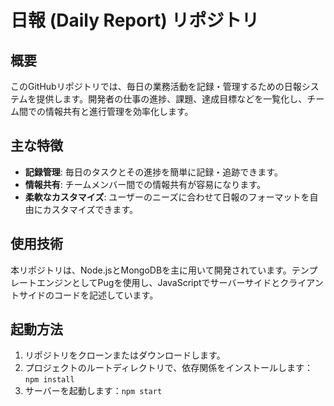 # 日報 (Daily Report) リポジトリ

## 概要

このGitHubリポジトリでは、毎日の業務活動を記録・管理するための日報システムを提供します。開発者の仕事の進捗、課題、達成目標などを一覧化し、チーム間での情報共有と進行管理を効率化します。

## 主な特徴

- **記録管理**: 毎日のタスクとその進捗を簡単に記録・追跡できます。
- **情報共有**: チームメンバー間での情報共有が容易になります。
- **柔軟なカスタマイズ**: ユーザーのニーズに合わせて日報のフォーマットを自由にカスタマイズできます。

## 使用技術

本リポジトリは、Node.jsとMongoDBを主に用いて開発されています。テンプレートエンジンとしてPugを使用し、JavaScriptでサーバーサイドとクライアントサイドのコードを記述しています。

## 起動方法

1. リポジトリをクローンまたはダウンロードします。
2. プロジェクトのルートディレクトリで、依存関係をインストールします：`npm install`
3. サーバーを起動します：`npm start`
